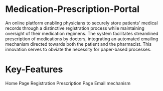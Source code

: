 # Medication-Prescription-Portal
An online platform enabling physicians to securely store patients' medical records through a distinctive registration process while maintaining oversight of their medication regimens. The system facilitates streamlined prescription of medications by doctors, integrating an automated emailing mechanism directed towards both the patient and the pharmacist. This innovation serves to obviate the necessity for paper-based processes.

# Key-Features
Home Page
Registration
Prescription Page
Email mechanism



